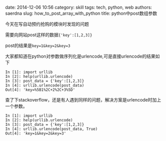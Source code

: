 date: 2014-12-06 10:56
category: skill
tags: tech, python, web
authors: saerdna
slug: how_to_post_array_with_python
title: python中post数组参数

今天在写自动预约抢购的模块时发现的问题

需要向网站post这样的数据<code>{'key':[1,2,3]}</code>

post的结果是<code>key=1&key=2&key=3</code>

大家都知道在python对参数做序列化是urlencode,可是直接urlencode的结果如下

<pre><code>In [1]: import urllib
In [2]: help(urllib.urlencode)
In [3]: post_data = {'key':[1,2,3]}
In [4]: urllib.urlencode(post_data)
Out[4]: 'key=%5B1%2C+2%2C+3%5D'
</code></pre>

查了下stackoverflow，还是有人遇到同样的问题，解决方案是urlencode时加上一个参数。

<pre><code>In [1]: import urllib
In [2]: help(urllib.urlencode)
In [3]: post_data = {'key':[1,2,3]}
In [4]: urllib.urlencode(post_data, True)
Out[4]: 'key=1&key=2&key=3'
</code></pre>
